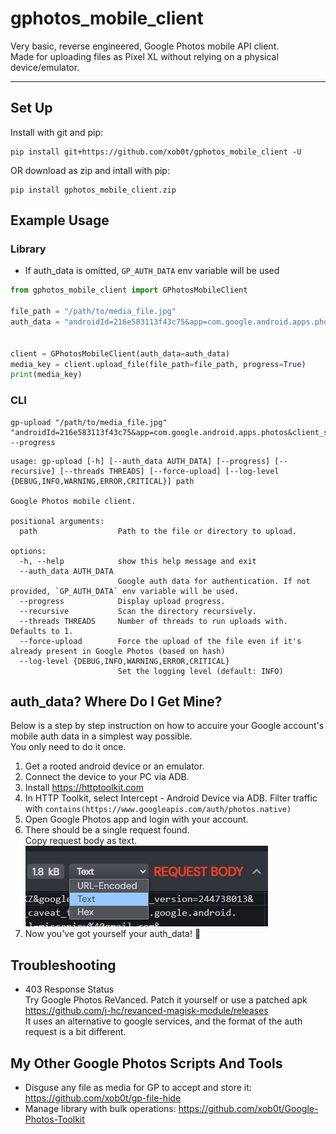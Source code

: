 # gphotos_mobile_client

Very basic, reverse engineered, Google Photos mobile API client.  
Made for uploading files as Pixel XL without relying on a physical device/emulator.

---

## Set Up

Install with git and pip:

```
pip install git+https://github.com/xob0t/gphotos_mobile_client -U
```

OR download as zip and intall with pip:

```
pip install gphotos_mobile_client.zip
```

## Example Usage

### Library

- If auth_data is omitted, `GP_AUTH_DATA` env variable will be used

```python
from gphotos_mobile_client import GPhotosMobileClient

file_path = "/path/to/media_file.jpg"
auth_data = "androidId=216e583113f43c75&app=com.google.android.apps.photos&client_sig=34bb24c05e47e0aefa65a58a762171d9b613a680..."


client = GPhotosMobileClient(auth_data=auth_data)
media_key = client.upload_file(file_path=file_path, progress=True)
print(media_key)

```

### CLI

```
gp-upload "/path/to/media_file.jpg" "androidId=216e583113f43c75&app=com.google.android.apps.photos&client_sig=34bb24c05e47e0aefa65a58a762171d9b613a680..." --progress
```

```
usage: gp-upload [-h] [--auth_data AUTH_DATA] [--progress] [--recursive] [--threads THREADS] [--force-upload] [--log-level {DEBUG,INFO,WARNING,ERROR,CRITICAL}] path

Google Photos mobile client.

positional arguments:
  path                  Path to the file or directory to upload.

options:
  -h, --help            show this help message and exit
  --auth_data AUTH_DATA
                        Google auth data for authentication. If not provided, `GP_AUTH_DATA` env variable will be used.
  --progress            Display upload progress.
  --recursive           Scan the directory recursively.
  --threads THREADS     Number of threads to run uploads with. Defaults to 1.
  --force-upload        Force the upload of the file even if it's already present in Google Photos (based on hash)
  --log-level {DEBUG,INFO,WARNING,ERROR,CRITICAL}
                        Set the logging level (default: INFO)
```

## auth_data? Where Do I Get Mine?

Below is a step by step instruction on how to accuire your Google account's mobile auth data in a simplest way possible.  
You only need to do it once.

1. Get a rooted android device or an emulator.
2. Connect the device to your PC via ADB.
3. Install https://httptoolkit.com
4. In HTTP Toolkit, select Intercept - Android Device via ADB. Filter traffic with `contains(https://www.googleapis.com/auth/photos.native)`
5. Open Google Photos app and login with your account.
6. There should be a single request found.  
   Copy request body as text.  
    ![http_toolkit_tip](media/image.png)
7. Now you've got yourself your auth_data! 🎉

## Troubleshooting

- 403 Response Status  
  Try Google Photos ReVanced. Patch it yourself or use a patched apk https://github.com/j-hc/revanced-magisk-module/releases  
  It uses an alternative to google services, and the format of the auth request is a bit different.

## My Other Google Photos Scripts And Tools

- Disguse any file as media for GP to accept and store it: https://github.com/xob0t/gp-file-hide
- Manage library with bulk operations: https://github.com/xob0t/Google-Photos-Toolkit
